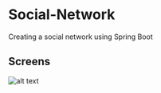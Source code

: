 # Social-Network
Creating a social network using Spring Boot

Screens
------------------------------------------------
![alt text](https://github.com/aniov/Social-Network/blob/master/src/main/java/screens/screen-one.png "Screen one")
